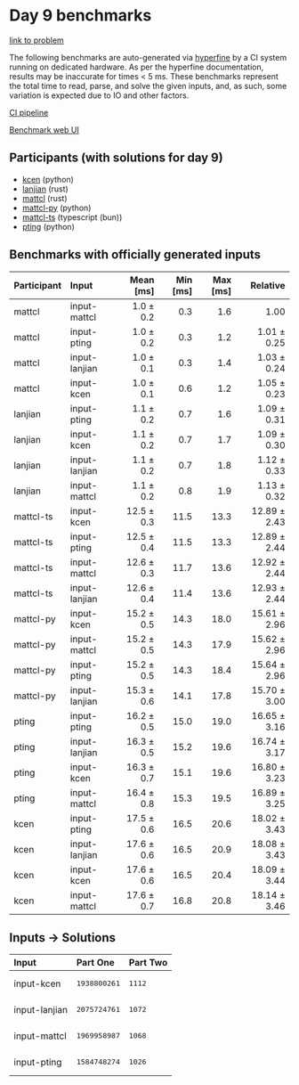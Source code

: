 # Day 9 benchmarks

[link to problem](https://adventofcode.com/2023/day/9)

The following benchmarks are auto-generated via
[hyperfine](https://github.com/sharkdp/hyperfine) by a CI system running on
dedicated hardware. As per the hyperfine documentation, results may be
inaccurate for times < 5 ms. These benchmarks represent the total time to read,
parse, and solve the given inputs, and, as such, some variation is expected due
to IO and other factors.

[CI pipeline](http://ci.papercode.net:8080/teams/main/pipelines/aoc2023)

[Benchmark web UI](https://aoc.ancalagon.black)


## Participants (with solutions for day 9)

- [kcen](https://github.com/kcen/aoc2023) (python)
- [lanjian](https://github.com/lanjian/aoc-2023) (rust)
- [mattcl](https://github.com/mattcl/aoc2023) (rust)
- [mattcl-py](https://github.com/mattcl/aoc2023-py) (python)
- [mattcl-ts](https://github.com/mattcl/aoc2023-js) (typescript (bun))
- [pting](https://github.com/pting/aoc2023) (python)


## Benchmarks with officially generated inputs

| Participant | Input | Mean [ms] | Min [ms] | Max [ms] | Relative |
|:---|:---|---:|---:|---:|---:|
| mattcl | input-mattcl | 1.0 ± 0.2 | 0.3 | 1.6 | 1.00 |
| mattcl | input-pting | 1.0 ± 0.2 | 0.3 | 1.2 | 1.01 ± 0.25 |
| mattcl | input-lanjian | 1.0 ± 0.1 | 0.3 | 1.4 | 1.03 ± 0.24 |
| mattcl | input-kcen | 1.0 ± 0.1 | 0.6 | 1.2 | 1.05 ± 0.23 |
| lanjian | input-pting | 1.1 ± 0.2 | 0.7 | 1.6 | 1.09 ± 0.31 |
| lanjian | input-kcen | 1.1 ± 0.2 | 0.7 | 1.7 | 1.09 ± 0.30 |
| lanjian | input-lanjian | 1.1 ± 0.2 | 0.7 | 1.8 | 1.12 ± 0.33 |
| lanjian | input-mattcl | 1.1 ± 0.2 | 0.8 | 1.9 | 1.13 ± 0.32 |
| mattcl-ts | input-kcen | 12.5 ± 0.3 | 11.5 | 13.3 | 12.89 ± 2.43 |
| mattcl-ts | input-pting | 12.5 ± 0.4 | 11.5 | 13.3 | 12.89 ± 2.44 |
| mattcl-ts | input-mattcl | 12.6 ± 0.3 | 11.7 | 13.6 | 12.92 ± 2.44 |
| mattcl-ts | input-lanjian | 12.6 ± 0.4 | 11.4 | 13.6 | 12.93 ± 2.44 |
| mattcl-py | input-kcen | 15.2 ± 0.5 | 14.3 | 18.0 | 15.61 ± 2.96 |
| mattcl-py | input-mattcl | 15.2 ± 0.5 | 14.3 | 17.9 | 15.62 ± 2.96 |
| mattcl-py | input-pting | 15.2 ± 0.5 | 14.3 | 18.4 | 15.64 ± 2.96 |
| mattcl-py | input-lanjian | 15.3 ± 0.6 | 14.1 | 17.8 | 15.70 ± 3.00 |
| pting | input-pting | 16.2 ± 0.5 | 15.0 | 19.0 | 16.65 ± 3.16 |
| pting | input-lanjian | 16.3 ± 0.5 | 15.2 | 19.6 | 16.74 ± 3.17 |
| pting | input-kcen | 16.3 ± 0.7 | 15.1 | 19.6 | 16.80 ± 3.23 |
| pting | input-mattcl | 16.4 ± 0.8 | 15.3 | 19.5 | 16.89 ± 3.25 |
| kcen | input-pting | 17.5 ± 0.6 | 16.5 | 20.6 | 18.02 ± 3.43 |
| kcen | input-lanjian | 17.6 ± 0.6 | 16.5 | 20.9 | 18.08 ± 3.43 |
| kcen | input-kcen | 17.6 ± 0.6 | 16.5 | 20.4 | 18.09 ± 3.44 |
| kcen | input-mattcl | 17.6 ± 0.7 | 16.8 | 20.8 | 18.14 ± 3.46 |


## Inputs -> Solutions

| Input | Part One | Part Two |
|:---|:---|:---|
|input-kcen|<pre>1938800261</pre>|<pre>1112</pre>|
|input-lanjian|<pre>2075724761</pre>|<pre>1072</pre>|
|input-mattcl|<pre>1969958987</pre>|<pre>1068</pre>|
|input-pting|<pre>1584748274</pre>|<pre>1026</pre>|